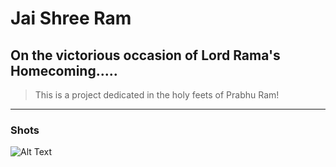 # Jai Shree Ram

## On the victorious occasion of Lord Rama's Homecoming.....
 > This is a project dedicated in the holy feets of Prabhu Ram!
---
### Shots 
![Alt Text](./public/readme1)

